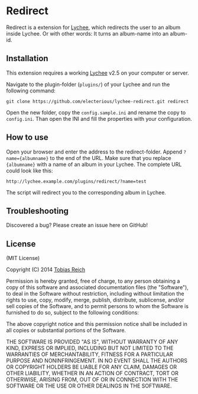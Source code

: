 # Redirect

Redirect is a extension for [Lychee](https://github.com/electerious/Lychee), which redirects the user to an album inside Lychee. Or with other words: It turns an album-name into an album-id.

## Installation

This extension requires a working [Lychee](https://github.com/electerious/Lychee) v2.5 on your computer or server.

Navigate to the plugin-folder (`plugins/`) of your Lychee and run the following command:

	git clone https://github.com/electerious/lychee-redirect.git redirect
	
Open the new folder, copy the `config.sample.ini` and rename the copy to `config.ini`. Than open the INI and fill the properties with your configuration.

## How to use

Open your browser and enter the address to the redirect-folder. Append `?name={albumname}` to the end of the URL. Make sure that you replace `{albumname}` with a name of an album in your Lychee. The complete URL could look like this:

	http://lychee.example.com/plugins/redirect/?name=test
	
The script will redirect you to the corresponding album in Lychee.

## Troubleshooting

Discovered a bug? Please create an issue here on GitHub!

## License

(MIT License)

Copyright (C) 2014 [Tobias Reich](http://electerious.com)  

Permission is hereby granted, free of charge, to any person obtaining a copy of this software and associated documentation files (the "Software"), to deal in the Software without restriction, including without limitation the rights to use, copy, modify, merge, publish, distribute, sublicense, and/or sell copies of the Software, and to permit persons to whom the Software is furnished to do so, subject to the following conditions:

The above copyright notice and this permission notice shall be included in all copies or substantial portions of the Software.

THE SOFTWARE IS PROVIDED "AS IS", WITHOUT WARRANTY OF ANY KIND, EXPRESS OR IMPLIED, INCLUDING BUT NOT LIMITED TO THE WARRANTIES OF MERCHANTABILITY, FITNESS FOR A PARTICULAR PURPOSE AND NONINFRINGEMENT. IN NO EVENT SHALL THE AUTHORS OR COPYRIGHT HOLDERS BE LIABLE FOR ANY CLAIM, DAMAGES OR OTHER LIABILITY, WHETHER IN AN ACTION OF CONTRACT, TORT OR OTHERWISE, ARISING FROM, OUT OF OR IN CONNECTION WITH THE SOFTWARE OR THE USE OR OTHER DEALINGS IN THE SOFTWARE.
